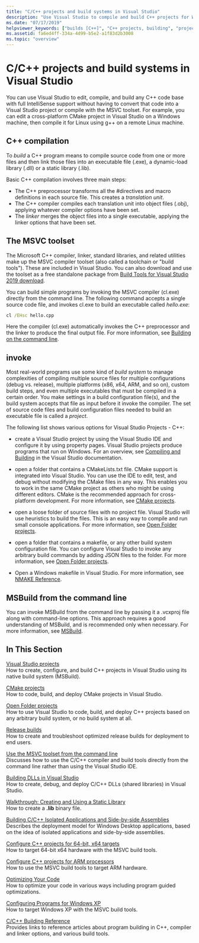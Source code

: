```yaml
---
title: "C/C++ projects and build systems in Visual Studio"
description: "Use Visual Studio to compile and build C++ projects for Windows, ARM, or Linux based on any project system."
ms.date: "07/17/2019"
helpviewer_keywords: ["builds [C++]", "C++ projects, building", "projects [C++], building", "builds [C++], options", "C++, build options"]
ms.assetid: fa6ed4ff-334a-4d99-b5e2-a1f83d2b3008
ms.topic: "overview"
---
```

# C/C++ projects and build systems in Visual Studio

You can use Visual Studio to edit, compile, and build any C++ code base with full IntelliSense support without having to convert that code into a Visual Studio project or compile with the MSVC toolset. For example, you can edit a cross-platform CMake project in Visual Studio on a Windows machine, then compile it for Linux using g++ on a remote Linux machine.

## C++ compilation

To *build* a C++ program means to compile source code from one or more files and then link those files into an executable file (.exe), a dynamic-load library (.dll) or a static library (.lib).

Basic C++ compilation involves three main steps:

- The C++ preprocessor transforms all the #directives and macro definitions in each source file. This creates a *translation unit*.
- The C++ compiler compiles each translation unit into object files (.obj), applying whatever compiler options have been set.
- The *linker* merges the object files into a single executable, applying the linker options that have been set.

## The MSVC toolset

The Microsoft C++ compiler, linker, standard libraries, and related utilities make up the MSVC compiler toolset (also called a toolchain or "build tools"). These are included in Visual Studio. You can also download and use the toolset as a free standalone package from [Build Tools for Visual Studio 2019 download](https://visualstudio.microsoft.com/downloads/#build-tools-for-visual-studio-2019).

You can build simple programs by invoking the MSVC compiler (cl.exe) directly from the command line. The following command accepts a single source code file, and invokes cl.exe to build an executable called *hello.exe*:

```cmd
cl /EHsc hello.cpp
```

Here the compiler (cl.exe) automatically invokes the C++ preprocessor and the linker to produce the final output file. For more information, see [Building on the command line](building-on-the-command-line.md).

## invoke

Most real-world programs use some kind of *build system* to manage complexities of compiling multiple source files for multiple configurations (debug vs. release), multiple platforms (x86, x64, ARM, and so on), custom build steps, and even multiple executables that must be compiled in a certain order. You make settings in a build configuration file(s), and the build system accepts that file as input before it invoke the compiler. The set of source code files and build configuration files needed to build an executable file is called a *project*.

The following list shows various options for Visual Studio Projects - C++:

- create a Visual Studio project by using the Visual Studio IDE and configure it by using property pages. Visual Studio projects produce programs that run on Windows. For an overview, see [Compiling and Building](/visualstudio/ide/compiling-and-building-in-visual-studio) in the Visual Studio documentation.

- open a folder that contains a CMakeLists.txt file. CMake support is integrated into Visual Studio. You can use the IDE to edit, test, and debug without modifying the CMake files in any way. This enables you to work in the same CMake project as others who might be using different editors. CMake is the recommended approach for cross-platform development. For more information, see [CMake projects](cmake-projects-in-visual-studio.md).

- open a loose folder of source files with no project file. Visual Studio will use heuristics to build the files. This is an easy way to compile and run small console applications. For more information, see [Open Folder projects](open-folder-projects-cpp.md).

- open a folder that contains a makefile, or any other build system configuration file. You can configure Visual Studio to invoke any arbitrary build commands by adding JSON files to the folder. For more information, see [Open Folder projects](open-folder-projects-cpp.md).

- Open a Windows makefile in Visual Studio. For more information, see [NMAKE Reference](reference/nmake-reference.md).

## MSBuild from the command line

You can invoke MSBuild from the command line by passing it a .vcxproj file along with command-line options. This approach requires a good understanding of MSBuild, and is recommended only when necessary. For more information, see [MSBuild](msbuild-visual-cpp.md).

## In This Section

[Visual Studio projects](creating-and-managing-visual-cpp-projects.md)\
How to create, configure, and build C++ projects in Visual Studio using its native build system (MSBuild).

[CMake projects](cmake-projects-in-visual-studio.md)\
How to code, build, and deploy CMake projects in Visual Studio.

[Open Folder projects](open-folder-projects-cpp.md)\
How to use Visual Studio to code, build, and deploy C++ projects based on any arbitrary build system, or no build system at all.

[Release builds](release-builds.md)\
How to create and troubleshoot optimized release builds for deployment to end users.

[Use the MSVC toolset from the command line](building-on-the-command-line.md)\
Discusses how to use the C/C++ compiler and build tools directly from the command line rather than using the Visual Studio IDE.

[Building DLLs in Visual Studio](dlls-in-visual-cpp.md)\
How to create, debug, and deploy C/C++ DLLs (shared libraries) in Visual Studio.

[Walkthrough: Creating and Using a Static Library](walkthrough-creating-and-using-a-static-library-cpp.md)\
How to create a **.lib** binary file.

[Building C/C++ Isolated Applications and Side-by-side Assemblies](building-c-cpp-isolated-applications-and-side-by-side-assemblies.md)\
Describes the deployment model for Windows Desktop applications, based on the idea of isolated applications and side-by-side assemblies.

[Configure C++ projects for 64-bit, x64 targets](configuring-programs-for-64-bit-visual-cpp.md)\
How to target 64-bit x64 hardware with the MSVC build tools.

[Configure C++ projects for ARM processors](configuring-programs-for-arm-processors-visual-cpp.md)\
How to use the MSVC build tools to target ARM hardware.

[Optimizing Your Code](optimizing-your-code.md)\
How to optimize your code in various ways including program guided optimizations.

[Configuring Programs for Windows XP](configuring-programs-for-windows-xp.md)\
How to target Windows XP with the MSVC build tools.

[C/C++ Building Reference](reference/c-cpp-building-reference.md)\
Provides links to reference articles about program building in C++, compiler and linker options, and various build tools.
